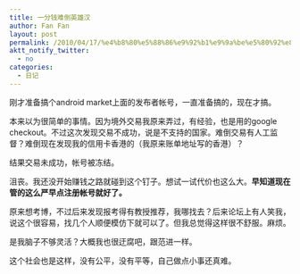 ```yaml
---
title: 一分钱难倒英雄汉
author: Fan Fan
layout: post
permalink: /2010/04/17/%e4%b8%80%e5%88%86%e9%92%b1%e9%9a%be%e5%80%92%e8%8b%b1%e9%9b%84%e6%b1%89/
aktt_notify_twitter:
  - no
categories:
  - 日记
---
```

刚才准备搞个android market上面的发布者帐号，一直准备搞的，现在才搞。

本来以为很简单的事情。因为境外交易我原来弄过，有经验，也是用的google checkout。不过这次发现交易不成功，说是不支持的国家。难倒交易有人工监督？难倒现在发现我的信用卡香港的（我原来账单地址写的香港）？

结果交易未成功，帐号被冻结。

沮丧。我还没开始赚钱之路就碰到这个钉子。想试一试代价也这么大。**早知道现在管的这么严早点注册帐号就好了。**

原来想考博，不过后来发现报考得有教授推荐，我哪找去？后来论坛上有人笑我，说这个很容易，找几个人顺便模仿下就可以了。但我总觉得这样很不舒服。麻烦。

是我脑子不够灵活？大概我也很迂腐吧，跟范进一样。

这个社会也是这样，没有公平，没有平等，自己做点小事还真难。